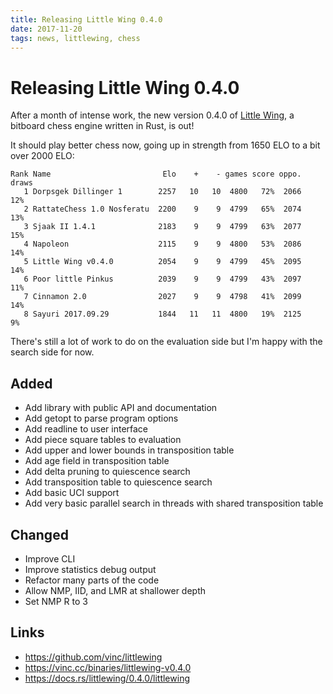 ```yaml
---
title: Releasing Little Wing 0.4.0
date: 2017-11-20
tags: news, littlewing, chess
---
```


# Releasing Little Wing 0.4.0

After a month of intense work, the new version 0.4.0 of [Little Wing][1], a
bitboard chess engine written in Rust, is out!

It should play better chess now, going up in strength from 1650 ELO to a bit
over 2000 ELO:

    Rank Name                         Elo    +    - games score oppo. draws
       1 Dorpsgek Dillinger 1        2257   10   10  4800   72%  2066   12%
       2 RattateChess 1.0 Nosferatu  2200    9    9  4799   65%  2074   13%
       3 Sjaak II 1.4.1              2183    9    9  4799   63%  2077   15%
       4 Napoleon                    2115    9    9  4800   53%  2086   14%
       5 Little Wing v0.4.0          2054    9    9  4799   45%  2095   14%
       6 Poor little Pinkus          2039    9    9  4799   43%  2097   11%
       7 Cinnamon 2.0                2027    9    9  4798   41%  2099   14%
       8 Sayuri 2017.09.29           1844   11   11  4800   19%  2125    9%

There's still a lot of work to do on the evaluation side but I'm happy with the
search side for now.

## Added

- Add library with public API and documentation
- Add getopt to parse program options
- Add readline to user interface
- Add piece square tables to evaluation
- Add upper and lower bounds in transposition table
- Add age field in transposition table
- Add delta pruning to quiescence search
- Add transposition table to quiescence search
- Add basic UCI support
- Add very basic parallel search in threads with shared transposition table

## Changed

- Improve CLI
- Improve statistics debug output
- Refactor many parts of the code
- Allow NMP, IID, and LMR at shallower depth
- Set NMP R to 3

## Links

- https://github.com/vinc/littlewing
- https://vinc.cc/binaries/littlewing-v0.4.0
- https://docs.rs/littlewing/0.4.0/littlewing

[1]: https://github.com/vinc/littlewing
